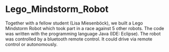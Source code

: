 # Lego_Mindstorm_Robot
Together with a fellow student (Lisa Miesenböck), we built a Lego Mindstorm Robot which took part in a race against 5 other robots.
The code was written with the programming language Java (IDE: Eclipse). The robot was controlled by a bluetooth remote control.
It could drive via remote control or autonomously.
